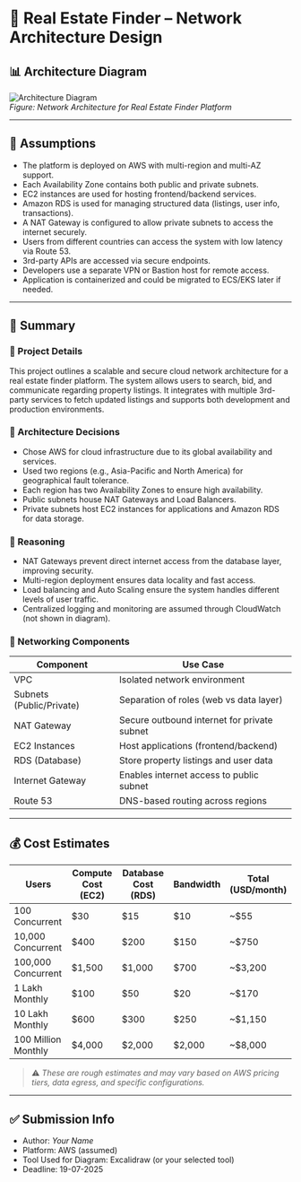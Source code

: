 # 🏡 Real Estate Finder – Network Architecture Design

## 📊 Architecture Diagram

![Architecture Diagram](diagram.png)  
*Figure: Network Architecture for Real Estate Finder Platform*

---

## 📝 Assumptions

- The platform is deployed on AWS with multi-region and multi-AZ support.
- Each Availability Zone contains both public and private subnets.
- EC2 instances are used for hosting frontend/backend services.
- Amazon RDS is used for managing structured data (listings, user info, transactions).
- A NAT Gateway is configured to allow private subnets to access the internet securely.
- Users from different countries can access the system with low latency via Route 53.
- 3rd-party APIs are accessed via secure endpoints.
- Developers use a separate VPN or Bastion host for remote access.
- Application is containerized and could be migrated to ECS/EKS later if needed.

---

## 📘 Summary

### 🔧 Project Details
This project outlines a scalable and secure cloud network architecture for a real estate finder platform. The system allows users to search, bid, and communicate regarding property listings. It integrates with multiple 3rd-party services to fetch updated listings and supports both development and production environments.

### 📐 Architecture Decisions
- Chose AWS for cloud infrastructure due to its global availability and services.
- Used two regions (e.g., Asia-Pacific and North America) for geographical fault tolerance.
- Each region has two Availability Zones to ensure high availability.
- Public subnets house NAT Gateways and Load Balancers.
- Private subnets host EC2 instances for applications and Amazon RDS for data storage.

### 🧠 Reasoning
- NAT Gateways prevent direct internet access from the database layer, improving security.
- Multi-region deployment ensures data locality and fast access.
- Load balancing and Auto Scaling ensure the system handles different levels of user traffic.
- Centralized logging and monitoring are assumed through CloudWatch (not shown in diagram).

### 🧩 Networking Components
| Component          | Use Case                                      |
|--------------------|-----------------------------------------------|
| VPC                | Isolated network environment                  |
| Subnets (Public/Private) | Separation of roles (web vs data layer) |
| NAT Gateway        | Secure outbound internet for private subnet   |
| EC2 Instances      | Host applications (frontend/backend)          |
| RDS (Database)     | Store property listings and user data         |
| Internet Gateway   | Enables internet access to public subnet      |
| Route 53           | DNS-based routing across regions              |

---

## 💰 Cost Estimates

| Users                | Compute Cost (EC2) | Database Cost (RDS) | Bandwidth | Total (USD/month) |
|----------------------|-------------------|----------------------|-----------|--------------------|
| 100 Concurrent       | $30               | $15                  | $10       | ~$55               |
| 10,000 Concurrent    | $400              | $200                 | $150      | ~$750              |
| 100,000 Concurrent   | $1,500            | $1,000               | $700      | ~$3,200            |
| 1 Lakh Monthly       | $100              | $50                  | $20       | ~$170              |
| 10 Lakh Monthly      | $600              | $300                 | $250      | ~$1,150            |
| 100 Million Monthly  | $4,000            | $2,000               | $2,000    | ~$8,000            |

> ⚠️ *These are rough estimates and may vary based on AWS pricing tiers, data egress, and specific configurations.*

---

## ✅ Submission Info
- Author: *Your Name*
- Platform: AWS (assumed)
- Tool Used for Diagram: Excalidraw (or your selected tool)
- Deadline: 19-07-2025
